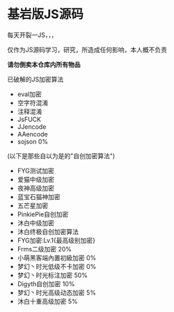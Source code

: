 # 基岩版JS源码


每天开裂一JS，，，

仅作为JS源码学习，研究，所造成任何影响，本人概不负责

<b>请勿倒卖本仓库内所有物品</b>

已破解的JS加密算法
- eval加密
- 空字符混淆
- 注释混淆
- JsFUCK
- JJencode
- AAencode
- sojson 0%

(以下是那些自以为是的"自创加密算法")
- FYG测试加密
- 爱猫中级加密
- 夜神高级加密
- 蓝宝石猫神加密
- 五芒星加密
- PinkiePie自创加密
- 沐白中级加密
- 沐白终极自创加密算法
- FYG加密:Lv.1{最高级别加密}
- Frms二级加密 20%
- 小萌黑客端內置初級加密 0%
- 梦幻丶时光低级不卡加密 0%
- 梦幻丶时光标注加密 50%
- Digyth自创加密 10%
- 梦幻丶时光高级动态加密 5%
- 沐白十重高级加密 5%

